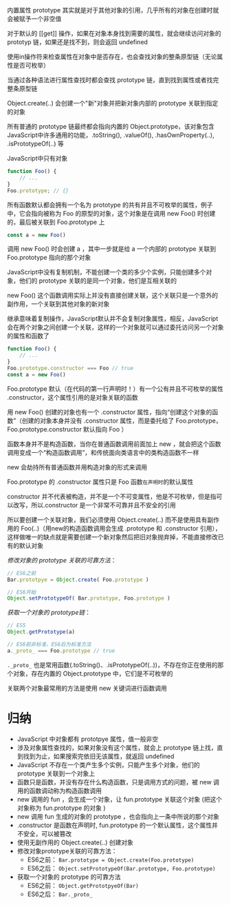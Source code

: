  

内置属性 prototype 其实就是对于其他对象的引用，几乎所有的对象在创建时就会被赋予一个非空值

对于默认的 [[get\]] 操作，如果在对象本身找到需要的属性，就会继续访问对象的 prototyp 链，如果还是找不到，则会返回 undefined

使用in操作符来检查属性在对象中是否存在，也会查找对象的整条原型链（无论属性是否可枚举）

当通过各种语法进行属性查找时都会查找 prototype 链，直到找到属性或者找完整条原型链

Object.create(..) 会创建一个"新"对象并把新对象内部的 prototype 关联到指定的对象

所有普通的 prototype 链最终都会指向内置的 Object.prototype，该对象包含JavaScript中许多通用的功能，.toString(), .valueOf(), .hasOwnProperty(..), .isPrototypeOf(..) 等

JavaScript中只有对象

```js
function Foo() {
	// ...
}
Foo.prototype; // {}
```

所有函数默认都会拥有一个名为 prototype 的共有并且不可枚举的属性，例子中，它会指向被称为 Foo 的原型的对象，这个对象是在调用 new Foo() 时创建的，最后被关联到 Foo.prototype 上

```js
const a = new Foo()
```

调用 new Foo() 时会创建 a ，其中一步就是给 a 一个内部的 prototype 关联到 Foo.prototype 指向的那个对象

JavaScript中没有复制机制，不能创建一个类的多少个实例，只能创建多个对象，他们的  	prototype 关联的是同一个对象，他们是互相关联的

new Foo() 这个函数调用实际上并没有直接创建关联，这个关联只是一个意外的副作用，一个关联到其他对象的新对象

继承意味着复制操作，JavaScript默认并不会复制对象属性，相反，JavaScript会在两个对象之间创建一个关联，这样的一个对象就可以通过委托访问另一个对象的属性和函数了

```js
function Foo() {
	// ...
}
Foo.prototype.constructor === Foo // true
const a = new Foo()
```
Foo.prototype 默认（在代码的第一行声明时！）有一个公有并且不可枚举的属性 .constructor，这个属性引用的是对象关联的函数

用 new Foo() 创建的对象也有一个 .constructor 属性，指向“创建这个对象的函数”（创建的对象本身并没有 .constructor 属性，而是委托给了 Foo.prototype， Foo.prototype.constructor 默认指向 Foo ）

函数本身并不是构造函数，当你在普通函数调用前面加上 new ，就会把这个函数调用变成一个“构造函数调用”，和传统面向类语言中的类构造函数不一样

new 会劫持所有普通函数并用构造对象的形式来调用

Foo.prototype 的 .constructor 属性只是 Foo 函数`在声明时`的默认属性

constructor 并不代表被构造，并不是一个不可变属性，他是不可枚举，但是指可以改写，所以.constructor 是一个非常不可靠并且不安全的引用

所以要创建一个关联对象，我们必须使用 Object.create(..) 而不是使用具有副作用的 Foo(..)（用new的构造函数调用会生成 .prototype 和 .constructor 引用），这样做唯一的缺点就是需要创建一个新对象然后把旧对象抛弃掉，不能直接修改已有的默认对象

_修改对象的 prototype 关联的可靠方法_：
```js
// ES6之前
Bar.prototpye = Object.create( Foo.prototype )

// ES6开始
Object.setPrototypeOf( Bar.prototype, Foo.prototype )
```

_获取一个对象的 prototype链_：
```js
// ES5 
Object.getPrototype(a)

// ES6前非标准，ES6后为标准方法
a._proto_ === Foo.prototype // true
```
`._proto_` 也是常用函数(.toString()、.isPrototypeOf(..))，不存在你正在使用的那个对象，存在内置的 Object.prototype 中，它们是不可枚举的

关联两个对象最常用的方法是使用 new 关键词进行函数调用


# 归纳

- JavaScript 中对象都有 prototpye 属性，值一般非空
- 涉及对象属性查找的，如果对象没有这个属性，就会上 prototype 链上找，直到找到为止，如果搜索完依旧无该属性，就返回 undefined
- JavaScript 不存在一个类产生多个实例，只能产生多个对象，他们的 prototype 关联到一个对象上
- 函数只是函数，并没有存在什么构造函数，只是调用方式的问题，被 new 调用的函数调动称为构造函数调用
- new 调用的 fun ，会生成一个对象，让 fun.prototype 关联这个对象 (把这个对象称为 fun.prototype 的对象 )
- new 调用 fun 生成的对象的 prototype ，也会指向上一条中所说的那个对象
- .constructor 是函数在声明时, fun.prototype 的一个默认属性，这个属性并不安全，可以被篡改
- 使用无副作用的 Object.create(..) 创建对象
- 修改对象prototype关联的可靠方法：
	- ES6之前：
		`Bar.prototype = Object.create(Foo.prototype)`
	- ES6之后：
		`Object.setPrototypeOf(Bar.prototype, Foo.prototype)`
- 获取一个对象的 prototype 的可靠方法
	- ES6之前：
		`Object.getPrototpyeOf(Bar)`
	-	ES6之后：
		`Bar._proto_`

